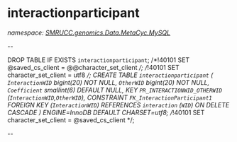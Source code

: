 ﻿# interactionparticipant
_namespace: [SMRUCC.genomics.Data.MetaCyc.MySQL](./index.md)_

--
 
 DROP TABLE IF EXISTS `interactionparticipant`;
 /*!40101 SET @saved_cs_client = @@character_set_client */;
 /*!40101 SET character_set_client = utf8 */;
 CREATE TABLE `interactionparticipant` (
 `InteractionWID` bigint(20) NOT NULL,
 `OtherWID` bigint(20) NOT NULL,
 `Coefficient` smallint(6) DEFAULT NULL,
 KEY `PR_INTERACTIONWID_OTHERWID` (`InteractionWID`,`OtherWID`),
 CONSTRAINT `FK_InteractionParticipant1` FOREIGN KEY (`InteractionWID`) REFERENCES `interaction` (`WID`) ON DELETE CASCADE
 ) ENGINE=InnoDB DEFAULT CHARSET=utf8;
 /*!40101 SET character_set_client = @saved_cs_client */;
 
 --




